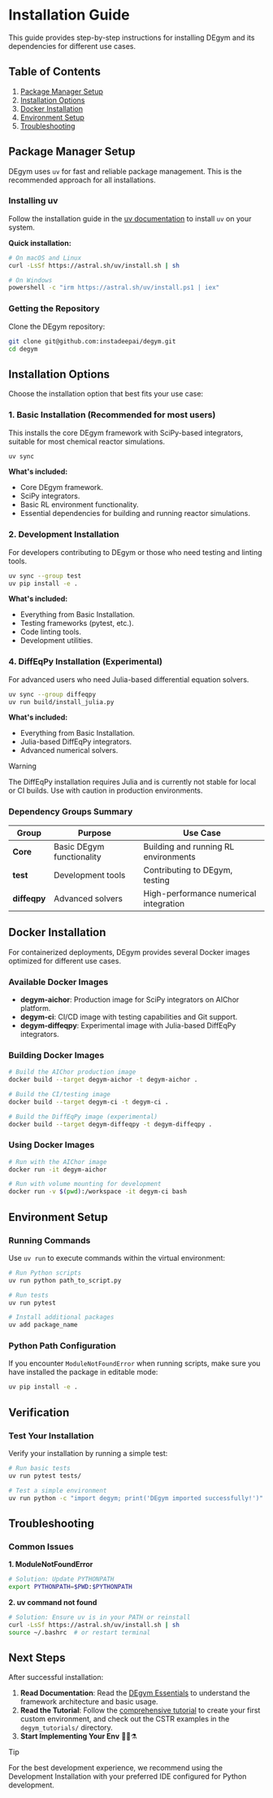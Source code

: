 # Installation Guide

This guide provides step-by-step instructions for installing DEgym and its dependencies for different use cases.

## Table of Contents

1. [Package Manager Setup](#package-manager-setup)
2. [Installation Options](#installation-options)
3. [Docker Installation](#docker-installation)
4. [Environment Setup](#environment-setup)
5. [Troubleshooting](#troubleshooting)

## Package Manager Setup

DEgym uses `uv` for fast and reliable package management. This is the recommended approach for all installations.

### Installing uv

Follow the installation guide in the [uv documentation](https://docs.astral.sh/uv/) to install `uv` on your system.

**Quick installation:**
```bash
# On macOS and Linux
curl -LsSf https://astral.sh/uv/install.sh | sh

# On Windows
powershell -c "irm https://astral.sh/uv/install.ps1 | iex"
```

### Getting the Repository

Clone the DEgym repository:
```bash
git clone git@github.com:instadeepai/degym.git
cd degym
```

## Installation Options

Choose the installation option that best fits your use case:

### 1. Basic Installation (Recommended for most users)

This installs the core DEgym framework with SciPy-based integrators, suitable for most chemical reactor simulations.

```bash
uv sync
```

**What's included:**
- Core DEgym framework.
- SciPy integrators.
- Basic RL environment functionality.
- Essential dependencies for building and running reactor simulations.

### 2. Development Installation

For developers contributing to DEgym or those who need testing and linting tools.

```bash
uv sync --group test
uv pip install -e .
```

**What's included:**
- Everything from Basic Installation.
- Testing frameworks (pytest, etc.).
- Code linting tools.
- Development utilities.

### 4. DiffEqPy Installation (Experimental)

For advanced users who need Julia-based differential equation solvers.

```bash
uv sync --group diffeqpy
uv run build/install_julia.py
```

**What's included:**
- Everything from Basic Installation.
- Julia-based DiffEqPy integrators.
- Advanced numerical solvers.

> [!WARNING]
> The DiffEqPy installation requires Julia and is currently not stable for local or CI builds. Use with caution in production environments.

### Dependency Groups Summary

| Group | Purpose | Use Case |
|-------|---------|----------|
| **Core** | Basic DEgym functionality | Building and running RL environments |
| **test** | Development tools | Contributing to DEgym, testing |
| **diffeqpy** | Advanced solvers | High-performance numerical integration |

## Docker Installation

For containerized deployments, DEgym provides several Docker images optimized for different use cases.

### Available Docker Images

- **degym-aichor**: Production image for SciPy integrators on AIChor platform.
- **degym-ci**: CI/CD image with testing capabilities and Git support.
- **degym-diffeqpy**: Experimental image with Julia-based DiffEqPy integrators.

### Building Docker Images

```bash
# Build the AIChor production image
docker build --target degym-aichor -t degym-aichor .

# Build the CI/testing image
docker build --target degym-ci -t degym-ci .

# Build the DiffEqPy image (experimental)
docker build --target degym-diffeqpy -t degym-diffeqpy .
```

### Using Docker Images

```bash
# Run with the AIChor image
docker run -it degym-aichor

# Run with volume mounting for development
docker run -v $(pwd):/workspace -it degym-ci bash
```

## Environment Setup

### Running Commands

Use `uv run` to execute commands within the virtual environment:

```bash
# Run Python scripts
uv run python path_to_script.py

# Run tests
uv run pytest

# Install additional packages
uv add package_name
```

### Python Path Configuration

If you encounter `ModuleNotFoundError` when running scripts, make sure you have installed the package in editable mode:

```bash
uv pip install -e .
```

## Verification

### Test Your Installation

Verify your installation by running a simple test:

```bash
# Run basic tests
uv run pytest tests/

# Test a simple environment
uv run python -c "import degym; print('DEgym imported successfully!')"
```


## Troubleshooting

### Common Issues

**1. ModuleNotFoundError**
```bash
# Solution: Update PYTHONPATH
export PYTHONPATH=$PWD:$PYTHONPATH
```

**2. uv command not found**
```bash
# Solution: Ensure uv is in your PATH or reinstall
curl -LsSf https://astral.sh/uv/install.sh | sh
source ~/.bashrc  # or restart terminal
```

## Next Steps

After successful installation:

1. **Read Documentation**: Read the [DEgym Essentials](degym_essentials.md) to understand the framework architecture and basic usage.
2. **Read the Tutorial**: Follow the [comprehensive tutorial](how_to_build_new_env.md) to create your first custom environment, and check out the CSTR examples in the `degym_tutorials/` directory.
3. **Start Implementing Your Env** 🧑‍🍳⚗️
> [!TIP]
> For the best development experience, we recommend using the Development Installation with your preferred IDE configured for Python development.

